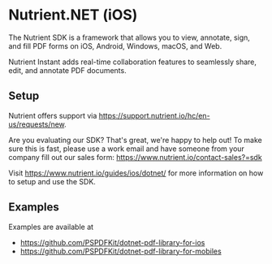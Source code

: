 # Nutrient.NET (iOS)

The Nutrient SDK is a framework that allows you to view, annotate, sign, and fill PDF forms on iOS, Android, Windows, macOS, and Web.

Nutrient Instant adds real-time collaboration features to seamlessly share, edit, and annotate PDF documents.

## Setup

Nutrient offers support via https://support.nutrient.io/hc/en-us/requests/new.

Are you evaluating our SDK? That's great, we're happy to help out! To make sure this is fast, please use a work email and have someone from your company fill out our sales form: https://www.nutrient.io/contact-sales?=sdk

Visit https://www.nutrient.io/guides/ios/dotnet/ for more information on how to setup and use the SDK.

## Examples

Examples are available at 
- https://github.com/PSPDFKit/dotnet-pdf-library-for-ios
- https://github.com/PSPDFKit/dotnet-pdf-library-for-mobiles